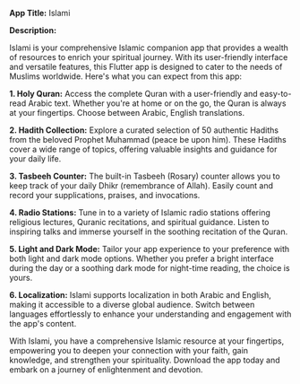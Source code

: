 **App Title:** Islami

**Description:**

Islami is your comprehensive Islamic companion app that provides a wealth of resources to enrich your spiritual journey. With its user-friendly interface and versatile features, this Flutter app is designed to cater to the needs of Muslims worldwide. Here's what you can expect from this app:

**1. Holy Quran:** Access the complete Quran with a user-friendly and easy-to-read Arabic text. Whether you're at home or on the go, the Quran is always at your fingertips. Choose between Arabic, English translations.

**2. Hadith Collection:** Explore a curated selection of 50 authentic Hadiths from the beloved Prophet Muhammad (peace be upon him). These Hadiths cover a wide range of topics, offering valuable insights and guidance for your daily life.

**3. Tasbeeh Counter:** The built-in Tasbeeh (Rosary) counter allows you to keep track of your daily Dhikr (remembrance of Allah). Easily count and record your supplications, praises, and invocations.

**4. Radio Stations:** Tune in to a variety of Islamic radio stations offering religious lectures, Quranic recitations, and spiritual guidance. Listen to inspiring talks and immerse yourself in the soothing recitation of the Quran.

**5. Light and Dark Mode:** Tailor your app experience to your preference with both light and dark mode options. Whether you prefer a bright interface during the day or a soothing dark mode for night-time reading, the choice is yours.

**6. Localization:** Islami supports localization in both Arabic and English, making it accessible to a diverse global audience. Switch between languages effortlessly to enhance your understanding and engagement with the app's content.

With Islami, you have a comprehensive Islamic resource at your fingertips, empowering you to deepen your connection with your faith, gain knowledge, and strengthen your spirituality. Download the app today and embark on a journey of enlightenment and devotion.

